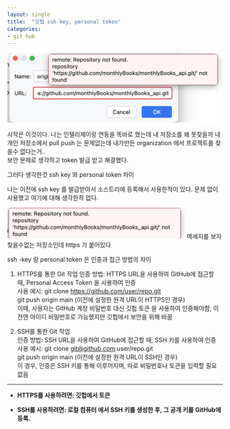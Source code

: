 ```yaml
---
layout: single
title:  "깃헙 ssh key, personal token"
categories:
- git hub
---
```


![img_2.png](img_2.png)


시작은 이것이다. 
나는 인텔리제이랑 연동을 똑바로 했는데 내 저장소를 왜 못찾을까
내 개인 저장소에서 pull push 는 문제없는데 내가만든
organization 에서 프로젝트를 찾을수 없다는거..  
보안 문제로 생각하고 token 발급 받고 해결했다.

그러다 생각한것 ssh key 와 personal token 차이 

나는 이전에 ssh key 를 발급받아서 소스트리에 등록해서 사용한적이 있다.
문제 없이 사용했고 여기에 대해 생각한적 없다. 

![img_1.png](img_1.png)
메세지를 보자 찾을수없는 저장소인데 https 가 붙어있다

ssh -key 랑 personal token 은 인증과 접근 방법의 차이 

1. HTTPS를 통한 Git 작업
   인증 방법: HTTPS URL을 사용하여 GitHub에 접근할 때, Personal Access Token 을 사용하여 인증  
   사용 예시: git clone https://github.com/user/repo.git  
         git push origin main (이전에 설정한 원격 URL이 HTTPS인 경우)  
   이때, 사용자는 GitHub 계정 비밀번호 대신 깃헙 토큰 을 사용하여 인증해야함, 이전엔 아이디 비밀번호로 가능했지만 깃헙에서 보안을 위해 바꿈

  
 2. SSH를 통한 Git 작업  
    인증 방법: SSH URL을 사용하여 GitHub에 접근할 때, SSH 키를 사용하여 인증  
    사용 예시: git clone git@github.com:user/repo.git  
    git push origin main (이전에 설정한 원격 URL이 SSH인 경우)  
    이 경우, 인증은 SSH 키를 통해 이루어지며, 따로 비밀번호나 토큰을 입력할 필요 없음

---

- <b> HTTPS를 사용하려면:  깃헙에서 토큰  
    

- <b> SSH를 사용하려면: 로컬 컴퓨터 에서 SSH 키를 생성한 후, 그 공개 키를 GitHub에 등록. 
   

 
